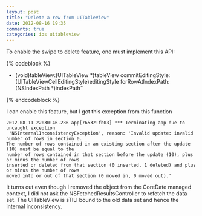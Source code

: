 ```yaml
---
layout: post
title: "Delete a row from UITableView"
date: 2012-08-16 19:35
comments: true
categories: ios uitableview
---
```


To enable the swipe to delete feature, one must implement this API:

{% codeblock %}
- (void)tableView:(UITableView *)tableView commitEditingStyle:(UITableViewCellEditingStyle)editingStyle
                                            forRowAtIndexPath:(NSIndexPath *)indexPath``

{% endcodeblock %}

I can enable this feature, but I got this exception from this function

```
2012-08-11 22:30:46.286 app[76532:fb03] *** Terminating app due to uncaught exception
 'NSInternalInconsistencyException', reason: 'Invalid update: invalid number of rows in section 0.  
The number of rows contained in an existing section after the update (10) must be equal to the 
number of rows contained in that section before the update (10), plus or minus the number of rows 
inserted or deleted from that section (0 inserted, 1 deleted) and plus or minus the number of rows 
moved into or out of that section (0 moved in, 0 moved out).'
```

It turns out even though I removed the object from the CoreDate managed context, I did not ask the NSFetchedResultsController to refetch the data set. The UITableView is sTILl bound to the old data set and hence the internal inconsistency.

